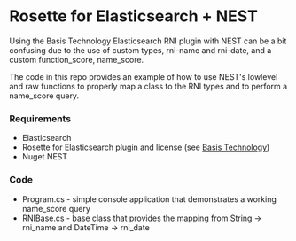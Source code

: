 # Rosette for Elasticsearch + NEST
Using the Basis Technology Elasticsearch RNI plugin with NEST can be a bit confusing due to the use of custom types, rni-name and rni-date, and a custom function_score, name_score.

The code in this repo provides an example of how to use NEST's lowlevel and raw functions to properly map a class to the RNI types and to perform a name_score query. 
### Requirements
- Elasticsearch
- Rosette for Elasticsearch plugin and license (see [Basis Technology](https://www.rosette.com/elastic/))
- Nuget NEST

### Code
- Program.cs - simple console application that demonstrates a working name_score query
- RNIBase.cs - base class that provides the mapping from String -> rni_name and DateTime -> rni_date

